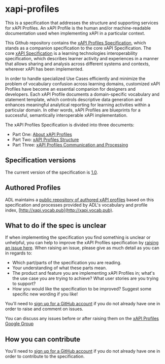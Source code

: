 # xapi-profiles
This is a specification that addresses the structure and supporting services for xAPI Profiles.  An xAPI Profile is the human and/or machine-readable documentation used when implementing xAPI in a particular context. 

This Github repository contains the [xAPI Profiles Specification](https://github.com/adlnet/xapi-profiles), which stands as a companion specification to the core xAPI Specification. The core [xAPI Specification](https://github.com/adlnet/xAPI-Spec) is a learning technologies interoperability specification, which describes learner activity and experiences in a manner that allows sharing and analysis across different systems and contexts, wherever xAPI has been implemented. 

In order to handle specialized Use Cases efficiently and minimize the problem of vocabulary confusion across learning domains, customized xAPI Profiles have become an essential companion for designers and developers.  Each xAPI Profile documents a domain-specific vocabulary and statement template, which controls descriptive data generation and enhances meaningful analytical reporting for learning activities within a particular domain.  In other words, xAPI Profiles are blueprints for a successful, semantically interoperable xAPI implementation.

The xAPI Profiles Specification is divided into three documents:

* Part One: [About xAPI Profiles](./xapi-profiles-about.md)
* Part Two: [xAPI Profiles Structure](./xapi-profiles-structure.md)
* Part Three: [xAPI Profiles Communication and Processing](./xapi-profiles-communication.md)

## Specification versions

The current version of the specification is
[1.0](https://github.com/DataInteroperability/xapi-profiles).

## Authored Profiles

ADL maintains a [public repository of authored xAPI profiles](https://github.com/adlnet/xapi-authored-profiles) based on this specification and processes provided by ADL's vocabulary and profile index, [http://xapi.vocab.pub](http://xapi.vocab.pub). 

## What to do if the spec is unclear

If when implementing the specification you find something is unclear or
unhelpful, you can help to improve the xAPI Profiles specification by
[raising an issue here](https://github.com/DataInteroperability/xapi-profiles/issues). When
raising an issue, please give as much detail as you can in regards to:

* Which part/parts of the specification you are reading.
* Your understanding of what these parts mean.
* The product and feature you are implementing xAPI Profiles in; what's the use case you
  are trying to achieve? What user stories are you trying to support?
* How you would like the specification to be improved? Suggest some specific new
  wording if you like!

You'll need to [sign up for a GitHub account](https://github.com/signup/free) if
you do not already have one in order to raise and comment on issues.

You can discuss any issues before or after raising them on the
[xAPI Profiles Google Group](https://groups.google.com/a/adlnet.gov/forum/#!forum/xapi-spec)


## How you can contribute

You'll need to [sign up for a GitHub account](https://github.com/signup/free) if
you do not already have one in order to contribute to the specification.

